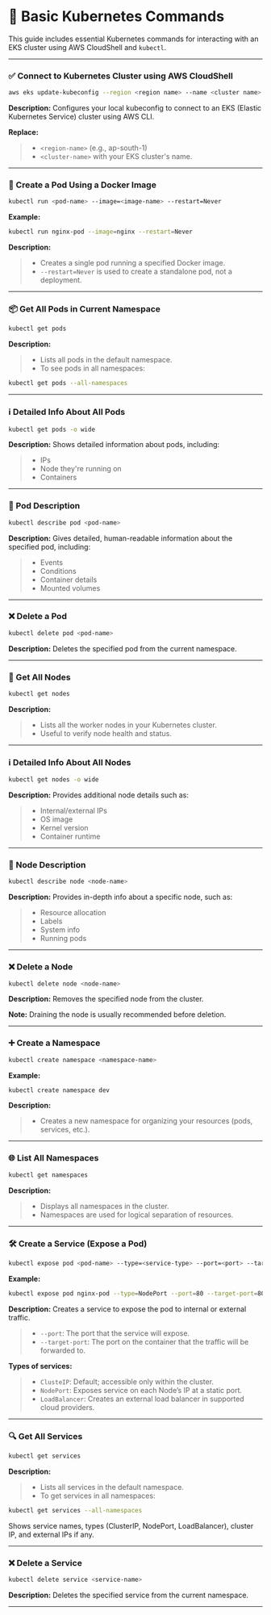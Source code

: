 # 🧰 Basic Kubernetes Commands

This guide includes essential Kubernetes commands for interacting with an EKS cluster using AWS CloudShell and `kubectl`.

---

### ✅ Connect to Kubernetes Cluster using AWS CloudShell

```bash
aws eks update-kubeconfig --region <region name> --name <cluster name>
```

**Description:**
Configures your local kubeconfig to connect to an EKS (Elastic Kubernetes Service) cluster using AWS CLI.

**Replace:**

> - `<region-name>` (e.g., ap-south-1)
> - `<cluster-name>` with your EKS cluster's name.

---

### 🚣 Create a Pod Using a Docker Image

```bash
kubectl run <pod-name> --image=<image-name> --restart=Never
```

**Example:**

```bash
kubectl run nginx-pod --image=nginx --restart=Never
```

**Description:**

> - Creates a single pod running a specified Docker image.
> - `--restart=Never` is used to create a standalone pod, not a deployment.

---

### 📦 Get All Pods in Current Namespace

```bash
kubectl get pods
```

**Description:**

> - Lists all pods in the default namespace.
> - To see pods in all namespaces:

```bash
kubectl get pods --all-namespaces
```

---

### ℹ️ Detailed Info About All Pods

```bash
kubectl get pods -o wide
```

**Description:**
Shows detailed information about pods, including:

> - IPs
> - Node they're running on
> - Containers

---

### 📄 Pod Description

```bash
kubectl describe pod <pod-name>
```

**Description:**
Gives detailed, human-readable information about the specified pod, including:

> - Events
> - Conditions
> - Container details
> - Mounted volumes

---

### ❌ Delete a Pod

```bash
kubectl delete pod <pod-name>
```

**Description:**
Deletes the specified pod from the current namespace.

---

### 👥 Get All Nodes

```bash
kubectl get nodes
```

**Description:**

> - Lists all the worker nodes in your Kubernetes cluster.
> - Useful to verify node health and status.

---

### ℹ️ Detailed Info About All Nodes

```bash
kubectl get nodes -o wide
```

**Description:**
Provides additional node details such as:

> - Internal/external IPs
> - OS image
> - Kernel version
> - Container runtime

---

### 🧾 Node Description

```bash
kubectl describe node <node-name>
```

**Description:**
Provides in-depth info about a specific node, such as:

> - Resource allocation
> - Labels
> - System info
> - Running pods

---

### ❌ Delete a Node

```bash
kubectl delete node <node-name>
```

**Description:**
Removes the specified node from the cluster.

**Note:** Draining the node is usually recommended before deletion.

---

### ➕ Create a Namespace

```bash
kubectl create namespace <namespace-name>
```

**Example:**

```bash
kubectl create namespace dev
```

**Description:**

> - Creates a new namespace for organizing your resources (pods, services, etc.).

---

### 🌐 List All Namespaces

```bash
kubectl get namespaces
```

**Description:**

> - Displays all namespaces in the cluster.
> - Namespaces are used for logical separation of resources.

---

### 🛠️ Create a Service (Expose a Pod)

```bash
kubectl expose pod <pod-name> --type=<service-type> --port=<port> --target-port=<target-port>
```

**Example:**

```bash
kubectl expose pod nginx-pod --type=NodePort --port=80 --target-port=80
```

**Description:**
Creates a service to expose the pod to internal or external traffic.

> - `--port`: The port that the service will expose.
> - `--target-port`: The port on the container that the traffic will be forwarded to.

**Types of services:**

> - `ClusteIP`: Default; accessible only within the cluster.
> - `NodePort`: Exposes service on each Node’s IP at a static port.
> - `LoadBalancer`: Creates an external load balancer in supported cloud providers.

---

### 🔍 Get All Services

```bash
kubectl get services
```

**Description:**

> - Lists all services in the default namespace.
> - To get services in all namespaces:

```bash
kubectl get services --all-namespaces
```

Shows service names, types (ClusterIP, NodePort, LoadBalancer), cluster IP, and external IPs if any.

---

### ❌ Delete a Service

```bash
kubectl delete service <service-name>
```

**Description:**
Deletes the specified service from the current namespace.

---
